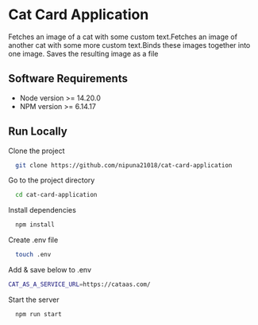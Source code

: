 # Cat Card Application

Fetches an image of a cat with some custom text.Fetches an image of another cat with some more custom text.Binds these images together into one image. Saves the resulting image as a file

## Software Requirements

- Node version >= 14.20.0
- NPM version >= 6.14.17

## Run Locally

Clone the project

```bash
  git clone https://github.com/nipuna21018/cat-card-application
```

Go to the project directory

```bash
  cd cat-card-application
```

Install dependencies

```bash
  npm install
```

Create .env file

```bash
  touch .env
```

Add & save below to .env

```bash
CAT_AS_A_SERVICE_URL=https://cataas.com/
```

Start the server

```bash
  npm run start
```

